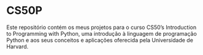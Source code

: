 # CS50P

Este repositório contém os meus projetos para o curso CS50’s Introduction to Programming with Python, uma introdução à linguagem de programação Python e aos seus conceitos e aplicações oferecida pela Universidade de Harvard.